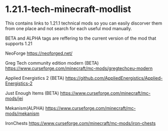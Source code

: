 # 1.21.1-tech-minecraft-modlist
This contains links to 1.21.1 technical mods so you can easily discorver them from one place and not search for each useful mod manually.

BETA and ALPHA tags are reffering to the current version of the mod that supports 1.21

NeoForge https://neoforged.net/

Greg Tech community edition modern (BETA) https://www.curseforge.com/minecraft/mc-mods/gregtechceu-modern

Applied Energistics 2 (BETA) https://github.com/AppliedEnergistics/Applied-Energistics-2

Just Enough Items (BETA) https://www.curseforge.com/minecraft/mc-mods/jei

Mekanism(ALPHA) https://www.curseforge.com/minecraft/mc-mods/mekanism

IronChests https://www.curseforge.com/minecraft/mc-mods/iron-chests

